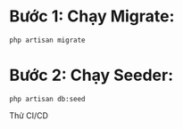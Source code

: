 # Bước 1: Chạy Migrate: 
    php artisan migrate
# Bước 2: Chạy Seeder:
    php artisan db:seed
Thử CI/CD